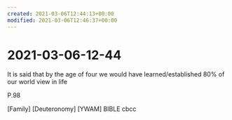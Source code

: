 ```yaml
---
created: 2021-03-06T12:44:13+00:00
modified: 2021-03-06T12:46:37+00:00
---
```


# 2021-03-06-12-44

It is said that by the age of four we would have learned/established 80% of our world view in life

P.98


[Family] [Deuteronomy] [YWAM] BIBLE cbcc
